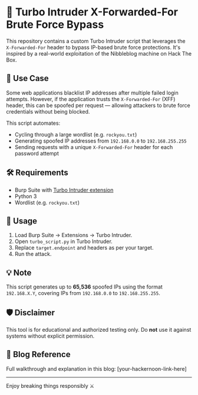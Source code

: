 # 🚀 Turbo Intruder X-Forwarded-For Brute Force Bypass

This repository contains a custom Turbo Intruder script that leverages the `X-Forwarded-For` header to bypass IP-based brute force protections. It's inspired by a real-world exploitation of the Nibbleblog machine on Hack The Box.

## 📌 Use Case

Some web applications blacklist IP addresses after multiple failed login attempts. However, if the application trusts the `X-Forwarded-For` (XFF) header, this can be spoofed per request — allowing attackers to brute force credentials without being blocked.

This script automates:
- Cycling through a large wordlist (e.g. `rockyou.txt`)
- Generating spoofed IP addresses from `192.168.0.0` to `192.168.255.255`
- Sending requests with a unique `X-Forwarded-For` header for each password attempt

## 🛠 Requirements

- Burp Suite with [Turbo Intruder extension](https://github.com/portswigger/turbo-intruder)
- Python 3
- Wordlist (e.g. `rockyou.txt`)

## 🔧 Usage

1. Load Burp Suite → Extensions → Turbo Intruder.
2. Open `turbo_script.py` in Turbo Intruder.
3. Replace `target.endpoint` and headers as per your target.
4. Run the attack.

## 💡 Note

This script generates up to **65,536** spoofed IPs using the format `192.168.X.Y`, covering IPs from `192.168.0.0` to `192.168.255.255`.

## 🛡️ Disclaimer

This tool is for educational and authorized testing only. Do **not** use it against systems without explicit permission.

## 📖 Blog Reference

Full walkthrough and explanation in this blog: [your-hackernoon-link-here]

---

Enjoy breaking things responsibly ⚔️

